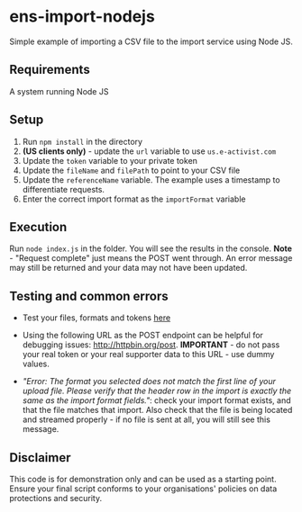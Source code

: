 # ens-import-nodejs
Simple example of importing a CSV file to the import service using Node JS.

## Requirements
A system running Node JS

## Setup
1. Run `npm install` in the directory
2. **(US clients only)** - update the `url` variable to use `us.e-activist.com`
3. Update the `token` variable to your private token
4. Update the `fileName` and `filePath` to point to your CSV file
5. Update the `referenceName` variable. The example uses a timestamp to differentiate requests.
6. Enter the correct import format as the `importFormat` variable

## Execution
Run `node index.js` in the folder. You will see the results in the console. **Note** -  "Request complete" just means the POST went through. An error message may still be returned and your data may not have been updated.

## Testing and common errors
* Test your files, formats and tokens [here](https://politicalnetworks.com/ea-dataservice/import.jsp)

* Using the following URL as the POST endpoint can be helpful for debugging issues: http://httpbin.org/post. **IMPORTANT** - do not pass your real token or your real supporter data to this URL - use dummy values.

* *"Error: The format you selected does not match the first line of your upload file. Please verify that the header row in the import is exactly the same as the import format fields."*: check your import format exists, and that the file matches that import. Also check that the file is being located and streamed properly - if no file is sent at all, you will still see this message.

## Disclaimer
This code is for demonstration only and can be used as a starting point. Ensure your final script conforms to your organisations' policies on data protections and security.
